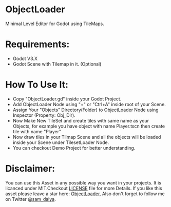 # ObjectLoader
Minimal Level Editor for Godot using TileMaps.

# Requirements:
* Godot V3.X
* Godot Scene with Tilemap in it. (Optional)

# How To Use It:
* Copy "ObjectLoader.gd" inside your Godot Project.
* Add ObjectLoader Node using "+" or "Ctrl+A" inside root of your Scene.
* Assign Your "Objects" Directory(Folder) to  ObjectLoader Node using Inspector (Property: Obj_Dir).
* Now Make New TileSet and create tiles with same name as your Objects, for example you have object with name Player.tscn then create tile with name "Player"
* Now draw tiles in your Tilmap Scene and all the objects will be loaded inside your Scene under TilesetLoader Node.
* You can checkout Demo Project for better understanding.

# Disclaimer:
You can use this Asset in any possible way you want in your projects.
It is licanced under MIT.Checkout [LICENSE](https://github.com/samdaiya/ObjectLoader/blob/master/LICENSE) file for more Details.
If you like this asset please leave a star here: [ObjectLoader]("https://github.com/samdaiya/ObjectLoader"),
Also don't forget to follow me on Twitter [@sam_daiya]("https://twitter.com/sam_daiya").
